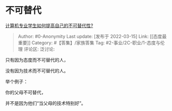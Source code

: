 # 不可替代
[计算机专业学生如何提高自己的不可替代性?](https://www.zhihu.com/question/513961391/answer/2389492043)

> Author: #0-Anonymity
> Last update: [发布于 2022-03-15]
> Link: [[态度最重要]]
> Category: #【答集】/家族答集
> Tag: #2-事业/2C-职业/1-态度与伦理
> 评论区:
> 泛讨论:

只有因为态度而不可替代的人，

没有因为技术而不可替代的人。

举个例子：

你的父母不可替代，

并不是因为他们“当父母的技术特别好”。
